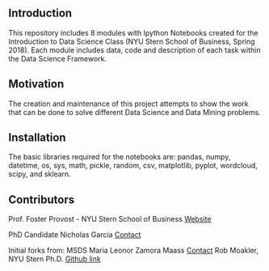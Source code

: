 ## Introduction

This repository includes 8 modules with Ipython Notebooks created for the Introduction to Data Science Class (NYU Stern School of Business, Spring 2018). Each module includes data, code and description of each task within the Data Science Framework.


## Motivation

The creation and maintenance of this project attempts to show the work that can be done to solve different Data Science and Data Mining problems. 


## Installation

The basic libraries required for the notebooks are: pandas, numpy, datetime, os, sys, math, pickle, random, csv, matplotlib, pyplot, wordcloud, scipy, and sklearn.


## Contributors

Prof. Foster Provost - NYU Stern School of Business [Website](http://people.stern.nyu.edu/fprovost/)

PhD Candidate Nicholas Garcia [Contact](https://www.linkedin.com/in/nickmacgregorgarcia/)


Initial forks from:
MSDS Maria Leonor Zamora Maass [Contact](https://www.linkedin.com/in/marialzamora/)
Rob Moakler, NYU Stern Ph.D. [Github link](https://github.com/rmoakler/learning-data-science/tree/master/Fall%202015)
